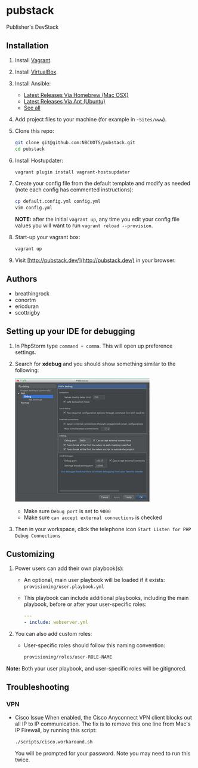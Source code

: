 pubstack
========

Publisher's DevStack

## Installation

1. Install [Vagrant](http://www.vagrantup.com/).
1. Install [VirtualBox](https://www.virtualbox.org/).
1. Install Ansible:
    - [Latest Releases Via Homebrew (Mac OSX)](http://docs.ansible.com/intro_installation.html#latest-releases-via-homebrew-mac-osx)
    - [Latest Releases Via Apt (Ubuntu)](http://docs.ansible.com/intro_installation.html#latest-releases-via-apt-ubuntu)
    - [See all](http://docs.ansible.com/intro_installation.html#installing-the-control-machine)
1. Add project files to your machine (for example in `~Sites/www`).
1. Clone this repo:

    ```bash
    git clone git@github.com:NBCUOTS/pubstack.git
    cd pubstack
    ```

1. Install Hostupdater:

    ```bash
    vagrant plugin install vagrant-hostsupdater
    ```

1. Create your config file from the default template and modify as needed (note each config has commented instructions):

    ```bash
    cp default.config.yml config.yml
    vim config.yml
    ```

    **NOTE:** after the initial `vagrant up`, any time you edit your config file values you will want to run `vagrant reload --provision`.

1. Start-up your vagrant box:

    ```bash
    vagrant up
    ```

1. Visit [http://pubstack.dev/](http://pubstack.dev/) in your browser.

## Authors
- breathingrock
- conortm
- ericduran
- scottrigby

## Setting up your IDE for debugging

1. In PhpStorm type `command + comma`. This will open up preference settings.
1. Search for **xdebug** and you should show something similar to the following:

    ![xdebug config settings](images/xdebug-config.png)
    - Make sure `Debug port` is set to `9000`
    - Make sure `can accept external connections` is checked
1. Then in your workspace, click the telephone icon `Start Listen for PHP Debug Connections`

## Customizing

1. Power users can add their own playbook(s):
    - An optional, main user playbook will be loaded if it exists: `provisioning/user.playbook.yml`
    - This playbook can include additional playbooks, including the main playbook, before or after your user-specific roles:

        ```yaml
        ---
        - include: webserver.yml
        ```

2. You can also add custom roles:
    - User-specific roles should follow this naming convention:

        ```bash
        provisioning/roles/user-ROLE-NAME
        ```

**Note:** Both your user playbook, and user-specific roles will be gitignored.

## Troubleshooting

### VPN

- Cisco Issue
    When enabled, the Cisco Anyconnect VPN client blocks out all IP to IP communication.
    The fix is to remove this one line from Mac's IP Firewall, by running this script:

    ```sh
    ./scripts/cisco.workaround.sh
    ```

    You will be prompted for your password. Note you may need to run this twice.
